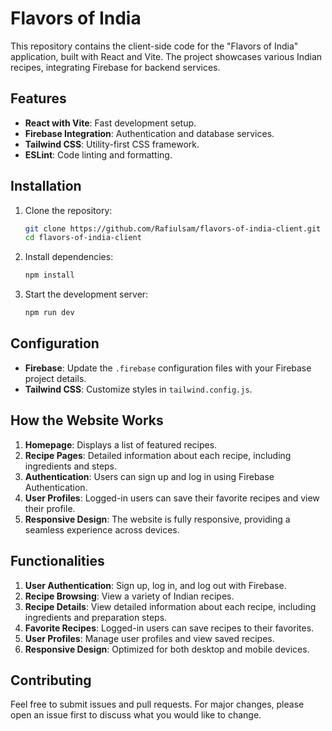 # Flavors of India

This repository contains the client-side code for the "Flavors of India" application, built with React and Vite. The project showcases various Indian recipes, integrating Firebase for backend services.

## Features

- **React with Vite**: Fast development setup.
- **Firebase Integration**: Authentication and database services.
- **Tailwind CSS**: Utility-first CSS framework.
- **ESLint**: Code linting and formatting.

## Installation

1. Clone the repository:
    ```sh
    git clone https://github.com/Rafiulsam/flavors-of-india-client.git
    cd flavors-of-india-client
    ```

2. Install dependencies:
    ```sh
    npm install
    ```

3. Start the development server:
    ```sh
    npm run dev
    ```

## Configuration

- **Firebase**: Update the `.firebase` configuration files with your Firebase project details.
- **Tailwind CSS**: Customize styles in `tailwind.config.js`.


## How the Website Works

1. **Homepage**: Displays a list of featured recipes.
2. **Recipe Pages**: Detailed information about each recipe, including ingredients and steps.
3. **Authentication**: Users can sign up and log in using Firebase Authentication.
4. **User Profiles**: Logged-in users can save their favorite recipes and view their profile.
5. **Responsive Design**: The website is fully responsive, providing a seamless experience across devices.

## Functionalities

1. **User Authentication**: Sign up, log in, and log out with Firebase.
2. **Recipe Browsing**: View a variety of Indian recipes.
3. **Recipe Details**: View detailed information about each recipe, including ingredients and preparation steps.
4. **Favorite Recipes**: Logged-in users can save recipes to their favorites.
5. **User Profiles**: Manage user profiles and view saved recipes.
6. **Responsive Design**: Optimized for both desktop and mobile devices.

## Contributing

Feel free to submit issues and pull requests. For major changes, please open an issue first to discuss what you would like to change.

